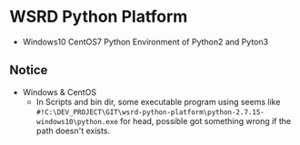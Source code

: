 # WSRD Python Platform
* Windows10 CentOS7 Python Environment of Python2 and Pyton3

## Notice
* Windows & CentOS
    * In Scripts and bin dir, some executable program using seems like
    `#!C:\DEV_PROJECT\GIT\wsrd-python-platform\python-2.7.15-windows10\python.exe` for head, 
    possible got something wrong if the path doesn't exists.